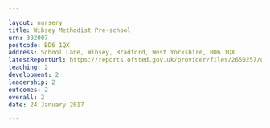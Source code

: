 ```yaml
---

layout: nursery
title: Wibsey Methodist Pre-school
urn: 302007
postcode: BD6 1QX
address: School Lane, Wibsey, Bradford, West Yorkshire, BD6 1QX
latestReportUrl: https://reports.ofsted.gov.uk/provider/files/2650257/urn/302007.pdf
teaching: 2
development: 2
leadership: 2
outcomes: 2
overall: 2
date: 24 January 2017

---
```


